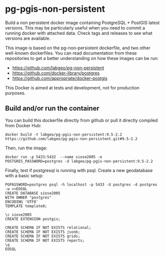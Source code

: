 pg-pgis-non-persistent
=========================

Build a non persistent docker image containing PostgreSQL + PostGIS latest versions. This may be particularly useful when you need to commit a running docker with attached data. Check tags and releases to see what versions are available.

This image is based on the pg-non-persistent dockerfile, and two other well-known dockerfiles. You can read documentation from these repositories to get a better understanding on how these images can be run:

* https://github.com/labgeo/pg-non-persistent
* https://github.com/docker-library/postgres
* https://github.com/appropriate/docker-postgis

This Docker is aimed at tests and development, not for production purposes.


Build and/or run the container
------------------------------

You can build this dockerfile directly from github or pull it directly compiled from Docker Hub:

```
docker build -t labgeo/pg-pgis-non-persistent:9.5-2.2  https://github.com/labgeo/pg-pgis-non-persistent.git#9.5-2.2
```

Then, run the image:

```
docker run -p 5433:5432  --name siose2005 -e POSTGRES_PASSWORD=postgres -d labgeo/pg-pgis-non-persistent:9.5-2.2
```

Finally, test if postgresql is running with psql. Create a new geodatabase with a basic setup:

```
PGPASSWORD=postgres psql -h localhost -p 5433 -U postgres -d postgres -w <<EOSQL
CREATE DATABASE siose2005
WITH OWNER "postgres"
ENCODING 'UTF8'
TEMPLATE template0;

\c siose2005
CREATE EXTENSION postgis;

CREATE SCHEMA IF NOT EXISTS relational;
CREATE SCHEMA IF NOT EXISTS jsonb;
CREATE SCHEMA IF NOT EXISTS grids;
CREATE SCHEMA IF NOT EXISTS reports;
\q
EOSQL
```

